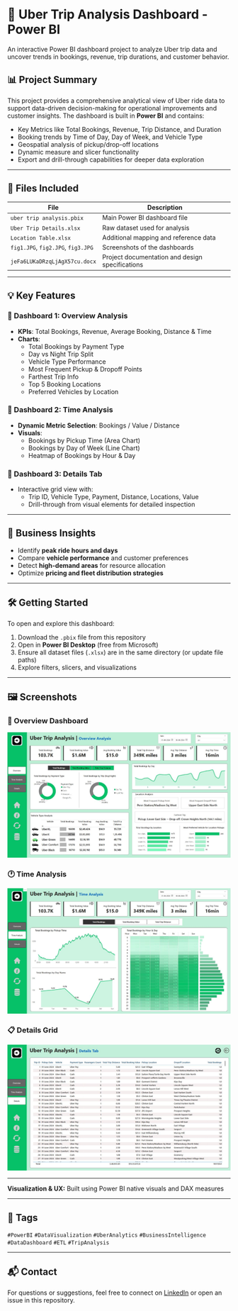 # 🚕 Uber Trip Analysis Dashboard - Power BI

An interactive Power BI dashboard project to analyze Uber trip data and uncover trends in bookings, revenue, trip durations, and customer behavior.

## 📊 Project Summary

This project provides a comprehensive analytical view of Uber ride data to support data-driven decision-making for operational improvements and customer insights. The dashboard is built in **Power BI** and contains:

- Key Metrics like Total Bookings, Revenue, Trip Distance, and Duration
- Booking trends by Time of Day, Day of Week, and Vehicle Type
- Geospatial analysis of pickup/drop-off locations
- Dynamic measure and slicer functionality
- Export and drill-through capabilities for deeper data exploration

---

## 📁 Files Included

| File | Description |
|------|-------------|
| `uber trip analysis.pbix` | Main Power BI dashboard file |
| `Uber Trip Details.xlsx` | Raw dataset used for analysis |
| `Location Table.xlsx` | Additional mapping and reference data |
| `fig1.JPG`, `fig2.JPG`, `fig3.JPG` | Screenshots of the dashboards |
| `jeFa6LUKaDRzqLjAgX57cu.docx` | Project documentation and design specifications |

---

## 💡 Key Features

### 🔹 Dashboard 1: Overview Analysis
- **KPIs**: Total Bookings, Revenue, Average Booking, Distance & Time
- **Charts**:
  - Total Bookings by Payment Type
  - Day vs Night Trip Split
  - Vehicle Type Performance
  - Most Frequent Pickup & Dropoff Points
  - Farthest Trip Info
  - Top 5 Booking Locations
  - Preferred Vehicles by Location

### 🔹 Dashboard 2: Time Analysis
- **Dynamic Metric Selection**: Bookings / Value / Distance
- **Visuals**:
  - Bookings by Pickup Time (Area Chart)
  - Bookings by Day of Week (Line Chart)
  - Heatmap of Bookings by Hour & Day

### 🔹 Dashboard 3: Details Tab
- Interactive grid view with:
  - Trip ID, Vehicle Type, Payment, Distance, Locations, Value
  - Drill-through from visual elements for detailed inspection

---

## 🧠 Business Insights

- Identify **peak ride hours and days**
- Compare **vehicle performance** and customer preferences
- Detect **high-demand areas** for resource allocation
- Optimize **pricing and fleet distribution strategies**

---

## 🛠️ Getting Started

To open and explore this dashboard:

1. Download the `.pbix` file from this repository
2. Open in **Power BI Desktop** (free from Microsoft)
3. Ensure all dataset files (`.xlsx`) are in the same directory (or update file paths)
4. Explore filters, slicers, and visualizations

---

## 🖼️ Screenshots

### 📍 Overview Dashboard
![Overview Dashboard](fig1.JPG)

### 🕐 Time Analysis
![Time Analysis](fig2.JPG)

### 📋 Details Grid
![Details Tab](fig3.JPG)

---

**Visualization & UX:** Built using Power BI native visuals and DAX measures

---

## 📌 Tags

`#PowerBI` `#DataVisualization` `#UberAnalytics` `#BusinessIntelligence` `#DataDashboard` `#ETL` `#TripAnalysis`

---

## 📬 Contact

For questions or suggestions, feel free to connect on [LinkedIn](#) or open an issue in this repository.

